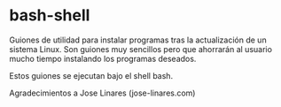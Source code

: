 bash-shell
==========

Guiones de utilidad para instalar programas tras la actualización de un sistema Linux.
Son guiones muy sencillos pero que ahorrarán al usuario mucho tiempo instalando los programas deseados.

Estos guiones se ejecutan bajo el shell bash.


Agradecimientos a Jose Linares (jose-linares.com)
